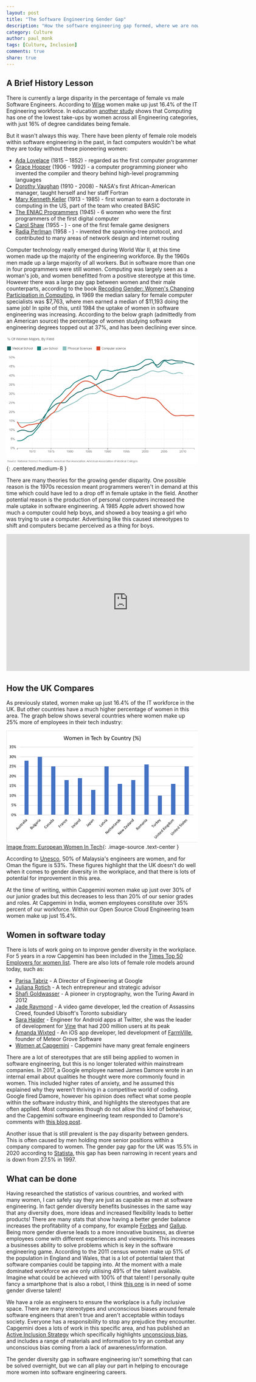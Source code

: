 ```yaml
---
layout: post
title: "The Software Engineering Gender Gap"
description: "How the software engineering gap formed, where we are now, and what we can do about it"
category: Culture 
author: paul_monk
tags: [Culture, Inclusion]
comments: true
share: true
---
```


## A Brief History Lesson
There is currently a large disparity in the percentage of female vs male Software Engineers. According to [Wise](https://www.wisecampaign.org.uk/statistics/2019-workforce-statistics-one-million-women-in-stem-in-the-uk/) women make up just 16.4% of the IT Engineering workforce. In education [another study](https://www.engineeringuk.com/media/1691/gender-disparity-in-engineering.pdf) shows that Computing has one of the lowest take-ups by women across all Engineering categories, with just 16% of degree candidates being female.

But it wasn't always this way. There have been plenty of female role models within software engineering in the past, in fact computers wouldn't be what they are today without these pioneering women:
* [Ada Lovelace](https://en.wikipedia.org/wiki/Ada_Lovelace) (1815 – 1852) - regarded as the first computer programmer
* [Grace Hopper](https://en.wikipedia.org/wiki/Grace_Hopper) (1906 - 1992) - a computer programming pioneer who invented the compiler and theory behind high-level programming languages
* [Dorothy Vaughan](https://en.wikipedia.org/wiki/Dorothy_Vaughan) (1910 - 2008) - NASA's first African-American manager, taught herself and her staff Fortran
* [Mary Kenneth Keller](https://en.wikipedia.org/wiki/Mary_Kenneth_Keller) (1913 - 1985) - first woman to earn a doctorate in computing in the US, part of the team who created BASIC
* [The ENIAC Programmers](https://en.wikipedia.org/wiki/ENIAC#Programmers) (1945) - 6 women who were the first programmers of the first digital computer
* [Carol Shaw](https://en.wikipedia.org/wiki/Carol_Shaw) (1955 - ) - one of the first female game designers
* [Radia Perlman](https://en.wikipedia.org/wiki/Radia_Perlman) (1958 - ) - invented the spanning-tree protocol, and contributed to many areas of network design and internet routing

Computer technology really emerged during World War II, at this time women made up the majority of the engineering workforce. By the 1960s men made up a large majority of all workers. But in software more than one in four programmers were still women. Computing was largely seen as a woman's job, and women benefitted from a positive stereotype at this time. However there was a large pay gap between women and their male counterparts, according to the book [Recoding Gender: Women's Changing Participation in Computing](https://books.google.co.uk/books?id=GWOIXDsLQWwC&printsec=frontcover&dq=Recoding+Gender:+Women%2527s+Changing+Participation+in+Computing&hl=en&sa=X&redir_esc=y#v=onepage&q=salary&f=false), in 1969 the median salary for female computer specialists was $7,763, where men earned a median of $11,193 doing the same job! In spite of this, until 1984 the uptake of women in software engineering was increasing. According to the below graph (admittedly from an American source) the percentage of women studying software engineering degrees topped out at 37%, and has been declining ever since.

![Graph showing decline of female degree students since 1984](/images/2021-09-16-software-engineering-gender-gap/women-percentage-over-time.png){: .centered.medium-8 }

There are many theories for the growing gender disparity. One possible reason is the 1970s recession meant programmers weren't in demand at this time which could have led to a drop off in female uptake in the field. Another potential reason is the production of personal computers increased the male uptake in software engineering. A 1985 Apple advert showed how much a computer could help boys, and showed a boy teasing a girl who was trying to use a computer. Advertising like this caused stereotypes to shift and computers became perceived as a thing for boys.

<div class="small-12 medium-8 large-4 small-centered columns">
  <div class="flex-video">
    <iframe width="640" height="360" src="https://www.youtube.com/embed/rxNjx_VWJ8U" frameborder="0" allowfullscreen></iframe>
  </div>
</div>

## How the UK Compares
As previously stated, women make up just 16.4% of the IT workforce in the UK. But other countries have a much higher percentage of women in this area. The graph below shows several countries where women make up 25% more of employees in their tech industry:

![Graph showing percentage of women in tech per country](/images/2021-09-16-software-engineering-gender-gap/women-in-tech-by-country.png)
[Image from: European Women In Tech](https://www.europeanwomenintech.com/hs-fs/hubfs/Women%20in%20Tech%20By%20Country%20Graph.png?width=900&name=Women%20in%20Tech%20By%20Country%20Graph.png){: .image-source .text-center }


According to [Unesco](http://www.unesco.org/new/en/media-services/single-view/news/women_still_a_minority_in_engineering_and_computer_science/), 50% of Malaysia's engineers are women, and for Oman the figure is 53%. These figures highlight that the UK doesn't do well when it comes to gender diversity in the workplace, and that there is lots of potential for improvement in this area.

At the time of writing, within Capgemini women make up just over 30% of our junior grades but this decreases to less than 20% of our senior grades and roles. At Capgemini in India, women employees constitute over 35% percent of our workforce. Within our Open Source Cloud Engineering team women make up just 15.4%.

## Women in software today 

There is lots of work going on to improve gender diversity in the workplace. For 5 years in a row Capgemini has been included in the [Times Top 50 Employers for women list](https://www.capgemini.com/gb-en/2021/04/capgemini-has-been-listed-in-the-times-top-50-employers-for-women-2021/). There are also lots of female role models around today, such as:

* [Parisa Tabriz](https://en.wikipedia.org/wiki/Parisa_Tabriz) - A Director of Engineering at Google
* [Juliana Rotich](https://en.wikipedia.org/wiki/Juliana_Rotich) - A tech entrepreneur and strategic advisor
* [Shafi Goldwasser](https://en.wikipedia.org/wiki/Shafi_Goldwasser) - A pioneer in cryptography, won the Turing Award in 2012
* [Jade Raymond](https://en.wikipedia.org/wiki/Jade_Raymond) - A video game developer, led the creation of Assassins Creed, founded Ubisoft's Toronto subsidiary
* [Sara Haider](https://www.client-server.com/blog/2018/02/sara-haider-the-android-developer-inspiring-girls-to-code-international-womens-day-2018) - Engineer for Android apps at Twitter, she was the leader of development for [Vine](https://en.wikipedia.org/wiki/Vine_(service)) that had 200 million users at its peak
* [Amanda Wixted](https://en.wikipedia.org/wiki/Amanda_Wixted) - An iOS app developer, led development of [FarmVille](https://en.wikipedia.org/wiki/FarmVille), founder of Meteor Grove Software
* [Women at Capgemini](https://www.capgemini.com/gb-en/careers/life-at-capgemini/women-at-capgemini-uk-1/be-a-role-model/) - Capgemini have many great female engineers

There are a lot of stereotypes that are still being applied to women in software engineering, but this is no longer tolerated within mainstream companies. In 2017, a Google employee named James Damore wrote in an internal email about qualities he thought were more commonly found in women. This included higher rates of anxiety, and he assumed this explained why they weren’t thriving in a competitive world of coding. Google fired Damore, however his opinion does reflect what some people within the software industry think, and highlights the stereotypes that are often applied. Most companies though do not allow this kind of behaviour, and the Capgemini software engineering team responded to Damore's comments with [this blog post](https://capgemini.github.io/engineering/Capgemini-Engineering-Diversity-Manifesto/).

Another issue that is still prevalent is the pay disparity between genders. This is often caused by men holding more senior positions within a company compared to women. The gender pay gap for the UK was 15.5% in 2020 according to [Statista](https://www.statista.com/statistics/280710/uk-gender-pay-gap/), this gap has been narrowing in recent years and is down from 27.5% in 1997.

## What can be done
Having researched the statistics of various countries, and worked with many women, I can safely say they are just as capable as men at software engineering. In fact gender diversity benefits businesses in the same way that any diversity does, more ideas and increased flexibility leads to better products! There are many stats that show having a better gender balance increases the profitability of a company, for example [Forbes](https://www.forbes.com/sites/forbestechcouncil/2020/03/10/top-three-reasons-we-need-more-women-in-tech/?sh=1aee726b15fb) and [Gallup](https://www.gallup.com/workplace/236543/business-benefits-gender-diversity.aspx). Being more gender diverse leads to a more innovative business, as diverse employees come with different experiences and viewpoints. This increases a businesses ability to solve problems which is key in the software engineering game. According to the 2011 census women make up 51% of the population in England and Wales, that is a lot of potential talent that software companies could be tapping into. At the moment with a male dominated workforce we are only utilising 49% of the talent available. Imagine what could be achieved with 100% of that talent! I personally quite fancy a smartphone that is also a robot, I think [this one](https://www.theguardian.com/technology/2016/apr/14/robohon-worlds-cutest-smartphone-robot-can-be-yours-for-a-hefty-price-tag) is in need of some gender diverse talent!

We have a role as engineers to ensure the workplace is a fully inclusive space. There are many stereotypes and unconscious biases around female software engineers that aren't true and aren't acceptable within todays society. Everyone has a responsibility to stop any prejudice they encounter. Capgemini does a lots of work in this specific area, and has published an [Active Inclusion Strategy](https://www.capgemini.com/gb-en/our-active-inclusion-strategy/) which specifically highlights [unconscious bias](https://www.capgemini.com/gb-en/careers/life-at-capgemini/active-inclusion-at-capgemini-1/unconscious-bias/), and includes a range of materials and information to try an combat any unconscious bias coming from a lack of awareness/information.

The gender diversity gap in software engineering isn't something that can be solved overnight, but we can all play our part in helping to encourage more women into software engineering careers.
